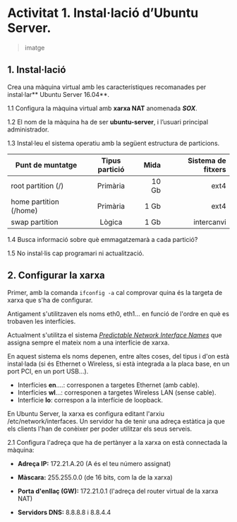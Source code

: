 <!-- notoc -->

# Activitat 1. Instal·lació d’Ubuntu Server.

> imatge

## 1. Instal·lació

Crea una màquina virtual amb les característiques recomanades per instal·lar** Ubuntu Server 16.04**.

1.1 Configura la màquina virtual amb **xarxa NAT** anomenada **_SOX_**.

1.2 El nom de la màquina ha de ser **ubuntu-server**, i l’usuari principal administrador.

1.3 Instal·leu el sistema operatiu amb la següent estructura de particions.

| Punt de muntatge        | Tipus partició           | Mida  | Sistema de fitxers |
| ------------- |:-------------:| -----:|-------:|
| root partition (/)      | Primària | 10 Gb | ext4 |
| home partition (/home)      | Primària      |   1 Gb | ext4 |
| swap partition | Lògica      |    1 Gb | intercanvi |


1.4 Busca informació sobre què emmagatzemarà a cada partició? 

1.5 No instal·lis cap programari ni actualització.

## 2. Configurar la xarxa

Primer, amb la comanda `ifconfig -a` cal comprovar quina és la targeta de xarxa que s'ha de configurar.

Antigament s'utilitzaven els noms eth0, eth1... en funció de l'ordre en què es trobaven les interfícies.

Actualment s'utilitza el sistema _[Predictable Network Interface Names](https://www.freedesktop.org/wiki/Software/systemd/PredictableNetworkInterfaceNames/)_ que assigna sempre el mateix nom a una interfície de xarxa.

En aquest sistema els noms depenen, entre altes coses, del tipus i d'on està instal·lada (si és Ethernet o Wireless, si està integrada a la placa base, en un port PCI, en  un port USB...).
* Interfícies **en**....: corresponen a targetes Ethernet (amb cable).
* Interfícies **wl**...: corresponen a targetes Wireless LAN (sense cable).
* Interfície **lo**: correspon a la interfície de loopback.

En Ubuntu Server, la xarxa es configura editant l'arxiu /etc/network/interfaces.
Un servidor ha de tenir una adreça estàtica ja que els clients l'han de conèixer per poder utilitzar els seus serveis.

2.1 Configura l'adreça que ha de pertànyer a la xarxa on està connectada la màquina:

* **Adreça IP:** 172.21.A.20 (A és el teu número assignat)

* **Màscara:** 255.255.0.0 (de 16 bits, com la de la xarxa)

* **Porta d'enllaç (GW):** 172.21.0.1 (l'adreça del router virtual de la xarxa NAT)

* **Servidors DNS:** 8.8.8.8 i 8.8.4.4


